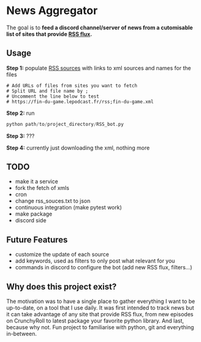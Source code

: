 # News Aggregator

The goal is to **feed a discord channel/server of news from a cutomisable list of sites that provide [RSS flux](https://en.wikipedia.org/wiki/RSS).** 

## Usage

**Step 1:** populate [RSS sources](./rss_sources.txt) with links to xml sources and names for the files

```
# Add URLs of files from sites you want to fetch
# Split URL and file name by ;
# Uncomment the line below to test
# https://fin-du-game.lepodcast.fr/rss;fin-du-game.xml
```

**Step 2:** run 
```python 
python path/to/project_directory/RSS_bot.py
```

**Step 3:** ???

**Step 4:** currently just downloading the xml, nothing more

## TODO

- make it a service
- fork the fetch of xmls
- cron
- change rss_souces.txt to json
- continuous integration (make pytest work)
- make package
- discord side

## Future Features

- customize the update of each source
- add keywords, used as filters to only post what relevant for you
- commands in discord to configure the bot (add new RSS flux, filters...)

## Why does this project exist?
The motivation was to have a single place to gather everything I want to be up-to-date, on a tool that I use daily. It was first intended to track news but it can take advantage of any site that provide RSS flux, from new episodes on CrunchyRoll to latest package your favorite python library.
And last, because why not. Fun project to familiarise with python, git and everything in-between.